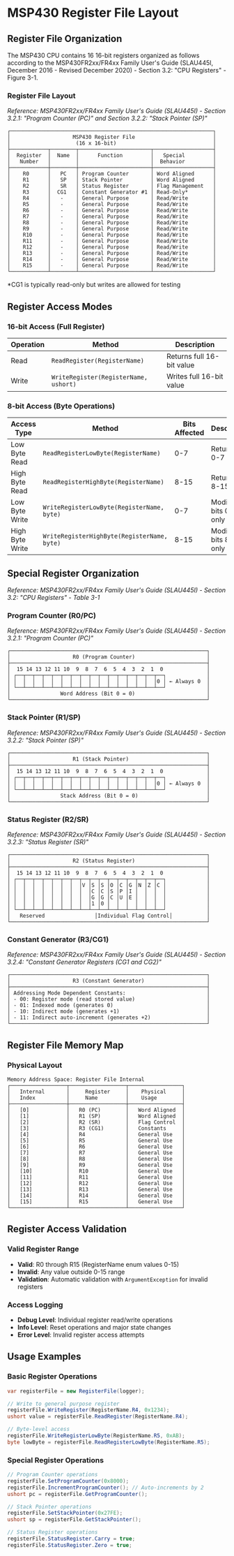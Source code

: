 # MSP430 Register File Layout

## Register File Organization

The MSP430 CPU contains 16 16-bit registers organized as follows according to the
MSP430FR2xx/FR4xx Family User's Guide (SLAU445I, December 2016 - Revised December 2020) -
Section 3.2: "CPU Registers" - Figure 3-1.

### Register File Layout

*Reference: MSP430FR2xx/FR4xx Family User's Guide (SLAU445I) - Section 3.2.1: "Program Counter (PC)" and
Section 3.2.2: "Stack Pointer (SP)"*

```text
┌─────────────────────────────────────────────────────────────────┐
│                    MSP430 Register File                         │
│                     (16 x 16-bit)                               │
├────────────┬────────┬───────────────────────┬───────────────────┤
│  Register  │  Name  │      Function         │   Special         │
│   Number   │        │                       │  Behavior         │
├────────────┼────────┼───────────────────────┼───────────────────┤
│    R0      │   PC   │ Program Counter       │ Word Aligned      │
│    R1      │   SP   │ Stack Pointer         │ Word Aligned      │
│    R2      │   SR   │ Status Register       │ Flag Management   │
│    R3      │  CG1   │ Constant Generator #1 │ Read-Only*        │
│    R4      │   -    │ General Purpose       │ Read/Write        │
│    R5      │   -    │ General Purpose       │ Read/Write        │
│    R6      │   -    │ General Purpose       │ Read/Write        │
│    R7      │   -    │ General Purpose       │ Read/Write        │
│    R8      │   -    │ General Purpose       │ Read/Write        │
│    R9      │   -    │ General Purpose       │ Read/Write        │
│    R10     │   -    │ General Purpose       │ Read/Write        │
│    R11     │   -    │ General Purpose       │ Read/Write        │
│    R12     │   -    │ General Purpose       │ Read/Write        │
│    R13     │   -    │ General Purpose       │ Read/Write        │
│    R14     │   -    │ General Purpose       │ Read/Write        │
│    R15     │   -    │ General Purpose       │ Read/Write        │
└────────────┴────────┴───────────────────────┴───────────────────┘
```

*CG1 is typically read-only but writes are allowed for testing

## Register Access Modes

### 16-bit Access (Full Register)

| Operation | Method | Description |
|-----------|--------|-------------|
| Read | `ReadRegister(RegisterName)` | Returns full 16-bit value |
| Write | `WriteRegister(RegisterName, ushort)` | Writes full 16-bit value |

### 8-bit Access (Byte Operations)

| Access Type | Method | Bits Affected | Description |
|-------------|--------|---------------|-------------|
| Low Byte Read | `ReadRegisterLowByte(RegisterName)` | 0-7 | Returns bits 0-7 |
| High Byte Read | `ReadRegisterHighByte(RegisterName)` | 8-15 | Returns bits 8-15 |
| Low Byte Write | `WriteRegisterLowByte(RegisterName, byte)` | 0-7 | Modifies bits 0-7 only |
| High Byte Write | `WriteRegisterHighByte(RegisterName, byte)` | 8-15 | Modifies bits 8-15 only |

## Special Register Organization

*Reference: MSP430FR2xx/FR4xx Family User's Guide (SLAU445I) - Section 3.2: "CPU Registers" - Table 3-1*

### Program Counter (R0/PC)

*Reference: MSP430FR2xx/FR4xx Family User's Guide (SLAU445I) - Section 3.2.1: "Program Counter (PC)"*

```text
┌───────────────────────────────────────────────────────────────┐
│                    R0 (Program Counter)                       │
├───────────────────────────────────────────────────────────────┤
│  15 14 13 12 11 10  9  8  7  6  5  4  3  2  1  0              │
│ ┌──┬──┬──┬──┬──┬──┬──┬──┬──┬──┬──┬──┬──┬──┬──┬──┐             │
│ │  │  │  │  │  │  │  │  │  │  │  │  │  │  │  │0 │ ← Always 0  │
│ └──┴──┴──┴──┴──┴──┴──┴──┴──┴──┴──┴──┴──┴──┴──┴──┘             │
│                Word Address (Bit 0 = 0)                       │
└───────────────────────────────────────────────────────────────┘
```

### Stack Pointer (R1/SP)

*Reference: MSP430FR2xx/FR4xx Family User's Guide (SLAU445I) - Section 3.2.2: "Stack Pointer (SP)"*

```text
┌───────────────────────────────────────────────────────────────┐
│                    R1 (Stack Pointer)                         │
├───────────────────────────────────────────────────────────────┤
│  15 14 13 12 11 10  9  8  7  6  5  4  3  2  1  0              │
│ ┌──┬──┬──┬──┬──┬──┬──┬──┬──┬──┬──┬──┬──┬──┬──┬──┐             │
│ │  │  │  │  │  │  │  │  │  │  │  │  │  │  │  │0 │ ← Always 0  │
│ └──┴──┴──┴──┴──┴──┴──┴──┴──┴──┴──┴──┴──┴──┴──┴──┘             │
│                Stack Address (Bit 0 = 0)                      │
└───────────────────────────────────────────────────────────────┘
```

### Status Register (R2/SR)

*Reference: MSP430FR2xx/FR4xx Family User's Guide (SLAU445I) - Section 3.2.3: "Status Register (SR)"*

```text
┌───────────────────────────────────────────────────────────────┐
│                    R2 (Status Register)                       │
├───────────────────────────────────────────────────────────────┤
│  15 14 13 12 11 10  9  8  7  6  5  4  3  2  1  0              │
│ ┌──┬──┬──┬──┬──┬──┬──┬──┬──┬──┬──┬──┬──┬──┬──┬──┐             │
│ │  │  │  │  │  │  │  │V │S │S │O │C │G │N │Z │C │             │
│ │  │  │  │  │  │  │  │  │C │C │S │P │I │  │  │  │             │
│ │  │  │  │  │  │  │  │  │G │G │C │U │E │  │  │  │             │
│ │  │  │  │  │  │  │  │  │1 │0 │  │  │  │  │  │  │             │
│ └──┴──┴──┴──┴──┴──┴──┴──┴──┴──┴──┴──┴──┴──┴──┴──┘             │
│   Reserved                │Individual Flag Control│           │
└───────────────────────────────────────────────────────────────┘
```

### Constant Generator (R3/CG1)

*Reference: MSP430FR2xx/FR4xx Family User's Guide (SLAU445I) - Section 3.2.4: "Constant Generator Registers (CG1 and CG2)"*

```text
┌───────────────────────────────────────────────────────────────┐
│                    R3 (Constant Generator)                    │
├───────────────────────────────────────────────────────────────┤
│ Addressing Mode Dependent Constants:                          │
│ - 00: Register mode (read stored value)                       │
│ - 01: Indexed mode (generates 0)                              │
│ - 10: Indirect mode (generates +1)                            │
│ - 11: Indirect auto-increment (generates +2)                  │
└───────────────────────────────────────────────────────────────┘
```

## Register File Memory Map

### Physical Layout

```text
Memory Address Space: Register File Internal
┌──────────────────┬──────────────────┬─────────────────┐
│   Internal       │     Register     │    Physical     │
│   Index          │     Name         │    Usage        │
├──────────────────┼──────────────────┼─────────────────┤
│   [0]            │   R0 (PC)        │   Word Aligned  │
│   [1]            │   R1 (SP)        │   Word Aligned  │
│   [2]            │   R2 (SR)        │   Flag Control  │
│   [3]            │   R3 (CG1)       │   Constants     │
│   [4]            │   R4             │   General Use   │
│   [5]            │   R5             │   General Use   │
│   [6]            │   R6             │   General Use   │
│   [7]            │   R7             │   General Use   │
│   [8]            │   R8             │   General Use   │
│   [9]            │   R9             │   General Use   │
│   [10]           │   R10            │   General Use   │
│   [11]           │   R11            │   General Use   │
│   [12]           │   R12            │   General Use   │
│   [13]           │   R13            │   General Use   │
│   [14]           │   R14            │   General Use   │
│   [15]           │   R15            │   General Use   │
└──────────────────┴──────────────────┴─────────────────┘
```

## Register Access Validation

### Valid Register Range

- **Valid**: R0 through R15 (RegisterName enum values 0-15)
- **Invalid**: Any value outside 0-15 range
- **Validation**: Automatic validation with `ArgumentException` for invalid registers

### Access Logging

- **Debug Level**: Individual register read/write operations
- **Info Level**: Reset operations and major state changes
- **Error Level**: Invalid register access attempts

## Usage Examples

### Basic Register Operations

```csharp
var registerFile = new RegisterFile(logger);

// Write to general purpose register
registerFile.WriteRegister(RegisterName.R4, 0x1234);
ushort value = registerFile.ReadRegister(RegisterName.R4);

// Byte-level access
registerFile.WriteRegisterLowByte(RegisterName.R5, 0xAB);
byte lowByte = registerFile.ReadRegisterLowByte(RegisterName.R5);
```

### Special Register Operations

```csharp
// Program Counter operations
registerFile.SetProgramCounter(0x8000);
registerFile.IncrementProgramCounter(); // Auto-increments by 2
ushort pc = registerFile.GetProgramCounter();

// Stack Pointer operations  
registerFile.SetStackPointer(0x27FE);
ushort sp = registerFile.GetStackPointer();

// Status Register operations
registerFile.StatusRegister.Carry = true;
registerFile.StatusRegister.Zero = true;

```
